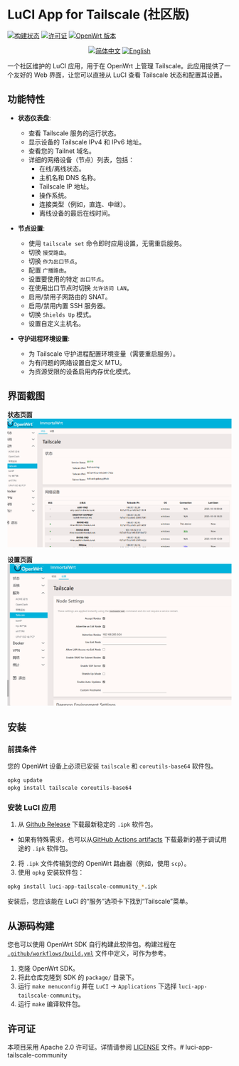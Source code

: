
# LuCI App for Tailscale (社区版)

[![构建状态](https://github.com/Tokisaki-Galaxy/luci-app-tailscale-community/actions/workflows/build.yml/badge.svg)](https://github.com/Tokisaki-Galaxy/luci-app-tailscale-community/actions/workflows/build.yml)
[![许可证](https://img.shields.io/badge/License-Apache_2.0-blue.svg)](https://opensource.org/licenses/Apache-2.0)
[![OpenWrt 版本](https://img.shields.io/badge/OpenWrt-24.10.3-orange.svg)](https://openwrt.org/)

<p align="center">
  <a href="README.CN.md"><img src="https://img.shields.io/badge/简体中文-brightgreen.svg" alt="简体中文"></a>
  <a href="README.md"><img src="https://img.shields.io/badge/English-blue.svg" alt="English"></a>
</p>

一个社区维护的 LuCI 应用，用于在 OpenWrt 上管理 Tailscale。此应用提供了一个友好的 Web 界面，让您可以直接从 LuCI 查看 Tailscale 状态和配置其设置。

## 功能特性

- **状态仪表盘**:
  - 查看 Tailscale 服务的运行状态。
  - 显示设备的 Tailscale IPv4 和 IPv6 地址。
  - 查看您的 Tailnet 域名。
  - 详细的网络设备（节点）列表，包括：
    - 在线/离线状态。
    - 主机名和 DNS 名称。
    - Tailscale IP 地址。
    - 操作系统。
    - 连接类型（例如，直连、中继）。
    - 离线设备的最后在线时间。

- **节点设置**:
  - 使用 `tailscale set` 命令即时应用设置，无需重启服务。
  - 切换 `接受路由`。
  - 切换 `作为出口节点`。
  - 配置 `广播路由`。
  - 设置要使用的特定 `出口节点`。
  - 在使用出口节点时切换 `允许访问 LAN`。
  - 启用/禁用子网路由的 SNAT。
  - 启用/禁用内置 SSH 服务器。
  - 切换 `Shields Up` 模式。
  - 设置自定义主机名。

- **守护进程环境设置**:
  - 为 Tailscale 守护进程配置环境变量（需要重启服务）。
  - 为有问题的网络设置自定义 MTU。
  - 为资源受限的设备启用内存优化模式。

## 界面截图

**状态页面**
![状态页面截图](image/status.png)

**设置页面**
![设置页面截图](image/setting.png)

## 安装

### 前提条件

您的 OpenWrt 设备上必须已安装 `tailscale` 和 `coreutils-base64` 软件包。

```bash
opkg update
opkg install tailscale coreutils-base64
```

### 安装 LuCI 应用

1.  从 [Github Release](https://github.com/Tokisaki-Galaxy/luci-app-tailscale-community/releases) 下载最新稳定的 `.ipk` 软件包。
 - 如果有特殊需求，也可以从[GitHub Actions artifacts](https://github.com/actions) 下载最新的基于调试用途的 `.ipk` 软件包。
2.  将 `.ipk` 文件传输到您的 OpenWrt 路由器（例如，使用 `scp`）。
3.  使用 `opkg` 安装软件包：

```bash
opkg install luci-app-tailscale-community_*.ipk
```

安装后，您应该能在 LuCI 的“服务”选项卡下找到“Tailscale”菜单。

## 从源码构建

您也可以使用 OpenWrt SDK 自行构建此软件包。构建过程在 [`.github/workflows/build.yml`](.github/workflows/build.yml) 文件中定义，可作为参考。

1.  克隆 OpenWrt SDK。
2.  将此仓库克隆到 SDK 的 `package/` 目录下。
3.  运行 `make menuconfig` 并在 `LuCI` -> `Applications` 下选择 `luci-app-tailscale-community`。
4.  运行 `make` 编译软件包。

## 许可证

本项目采用 Apache 2.0 许可证。详情请参阅 [LICENSE](LICENSE) 文件。# luci-app-tailscale-community
